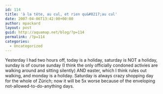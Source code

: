 ```yaml
---
id: 114
title: 'à la tête, au cul, et rien qu&#8217;au cul'
date: 2007-04-06T13:42:00+00:00
author: mpackard
layout: post
guid: http://aquamap.net/blog/?p=114
permalink: /?p=114
categories:
  - Uncategorized
---
```

Yesterday I had two hours off, today is a holiday, saturday is NOT a holiday, sunday is of course sunday (I think the only officially condoned activies are walking around and sitting silently) AND easter, which I think rules out walking, and monday is a holiday. Saturday is always crazy shopping day for the whole of Zürich; now it will be 5x worse because of the enveloping not-allowed-to-do-anything days.